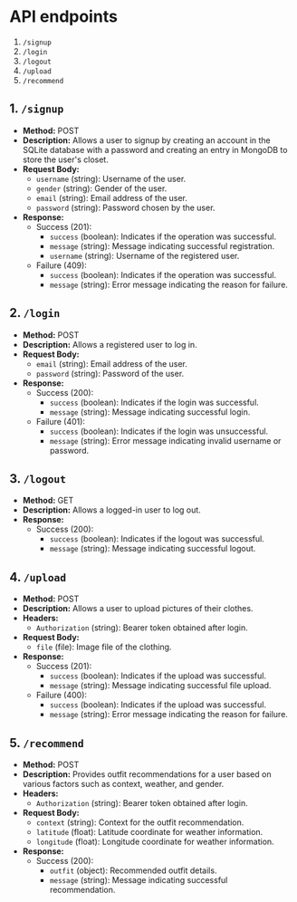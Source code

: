 # API endpoints

1. `/signup`
2. `/login`
3. `/logout`
4. `/upload`
5. `/recommend`

## 1. `/signup`
- **Method:** POST
- **Description:** Allows a user to signup by creating an account in the SQLite database with a password and creating an entry in MongoDB to store the user's closet.
- **Request Body:**
    - `username` (string): Username of the user.
    - `gender` (string): Gender of the user.
    - `email` (string): Email address of the user.
    - `password` (string): Password chosen by the user.
- **Response:**
    - Success (201):
        - `success` (boolean): Indicates if the operation was successful.
        - `message` (string): Message indicating successful registration.
        - `username` (string): Username of the registered user.
    - Failure (409):
        - `success` (boolean): Indicates if the operation was successful.
        - `message` (string): Error message indicating the reason for failure.

## 2. `/login`
- **Method:** POST
- **Description:** Allows a registered user to log in.
- **Request Body:**
    - `email` (string): Email address of the user.
    - `password` (string): Password of the user.
- **Response:**
    - Success (200):
        - `success` (boolean): Indicates if the login was successful.
        - `message` (string): Message indicating successful login.
    - Failure (401):
        - `success` (boolean): Indicates if the login was unsuccessful.
        - `message` (string): Error message indicating invalid username or password.

## 3. `/logout`
- **Method:** GET
- **Description:** Allows a logged-in user to log out.
- **Response:**
    - Success (200):
        - `success` (boolean): Indicates if the logout was successful.
        - `message` (string): Message indicating successful logout.

## 4. `/upload`
- **Method:** POST
- **Description:** Allows a user to upload pictures of their clothes.
- **Headers:**
    - `Authorization` (string): Bearer token obtained after login.
- **Request Body:**
    - `file` (file): Image file of the clothing.
- **Response:**
    - Success (201):
        - `success` (boolean): Indicates if the upload was successful.
        - `message` (string): Message indicating successful file upload.
    - Failure (400):
        - `success` (boolean): Indicates if the upload was successful.
        - `message` (string): Error message indicating the reason for failure.

## 5. `/recommend`
- **Method:** POST
- **Description:** Provides outfit recommendations for a user based on various factors such as context, weather, and gender.
- **Headers:**
    - `Authorization` (string): Bearer token obtained after login.
- **Request Body:**
    - `context` (string): Context for the outfit recommendation.
    - `latitude` (float): Latitude coordinate for weather information.
    - `longitude` (float): Longitude coordinate for weather information.
- **Response:**
    - Success (200):
        - `outfit` (object): Recommended outfit details.
        - `message` (string): Message indicating successful recommendation.